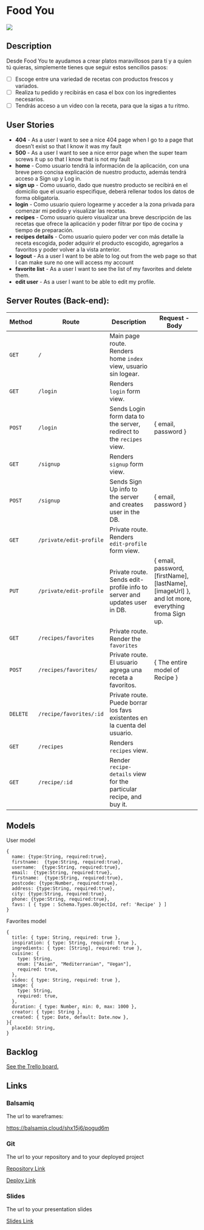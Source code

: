# Food You 

![](./../home/daves/repos/M2-PROJECT/images/jason-briscoe-7MAjXGUmaPw-unsplash.jpg)

## Description

Desde Food You  te ayudamos a crear platos maravillosos para tí y a quien tú quieras, simplemente tienes que seguir estos sencillos pasos:

- [ ] Escoge entre una variedad de recetas con productos frescos y variados.
- [ ] Realiza tu pedido y recibirás en casa el box con los ingredientes necesarios.
- [ ] Tendrás acceso a un video con la receta, para que la sigas a tu ritmo.

## User Stories

- **404** - As a user I want to see a nice 404 page when I go to a page that doesn’t exist so that I know it was my fault
- **500** - As a user I want to see a nice error page when the super team screws it up so that I know that is not my fault
- **home** - Como usuario tendrá la información de la aplicación, con una breve pero concisa explicación de nuestro producto, además tendrá acceso a Sign up y Log in.
- **sign up** - Como usuario, dado que nuestro producto se recibirá en el domicilio que el usuario especifique, deberá rellenar todos los datos de forma obligatoria.
- **login** - Como usuario quiero logearme y acceder a la zona privada para comenzar mi pedido y visualizar las recetas.
- **recipes** - Como usuario quiero visualizar  una breve descripción de las recetas que ofrece la aplicación y poder filtrar por tipo de cocina y tiempo de preparación.
- **recipes details** - Como usuario quiero poder ver con más detalle la receta escogida, poder adquirir el producto escogido, agregarlos a favoritos y  poder volver a la vista anterior. 
- **logout** - As a user I want to be able to log out from the web page so that I can make sure no one will access my account
- **favorite list** - As a user I want to see the list of my favorites and delete them.
- **edit user** - As a user I want to be able to edit my profile.



## Server Routes (Back-end):

| **Method** | **Route**               | **Description**                                              | Request - Body                                               |
| ---------- | ----------------------- | ------------------------------------------------------------ | ------------------------------------------------------------ |
| `GET`      | `/`                     | Main page route. Renders home `index` view, usuario sin logear. |                                                              |
| `GET`      | `/login`                | Renders `login` form view.                                   |                                                              |
| `POST`     | `/login`                | Sends Login form data to the server, redirect to the  `recipes` view. | { email, password }                                          |
| `GET`      | `/signup`               | Renders `signup` form view.                                  |                                                              |
| `POST`     | `/signup`               | Sends Sign Up info to the server and creates user in the DB. | { email, password }                                          |
| `GET`      | `/private/edit-profile` | Private route. Renders `edit-profile` form view.             |                                                              |
| `PUT`      | `/private/edit-profile` | Private route. Sends edit-profile info to server and updates user in DB. | { email, password, [firstName], [lastName], [imageUrl] }, and lot more, everything froma Sign up. |
| `GET`      | `/recipes/favorites`    | Private route. Render the `favorites`                        |                                                              |
| `POST`     | `/recipes/favorites/`   | Private route. El usuario agrega una receta a favoritos.     | { The entire model of Recipe }                               |
| `DELETE`   | `/recipe/favorites/:id` | Private route. Puede borrar los favs existentes en la cuenta del usuario. |                                                              |
| `GET`      | `/recipes`              | Renders `recipes` view.                                      |                                                              |
| `GET`      | `/recipe/:id`           | Render `recipe-details` view for the particular recipe, and buy it. |                                                              |

## Models

User model

```
{
  name: {type:String, required:true},
  firstname:  {type:String, required:true},
  username:  {type:String, required:true}, 
  email:  {type:String, required:true}, 
  firstname:  {type:String, required:true}, 
  postcode: {type:Number, required:true},
  address: {type:String, required:true},
  city: {type:String, required:true},
  phone: {type:String, required:true},
  favs: [ { type : Schema.Types.ObjectId, ref: 'Recipe' } ]
}
```

Favorites model

```
{
  title: { type: String, required: true },
  inspiration: { type: String, required: true },
  ingredients: { type: [String], required: true },
  cuisine: {
    type: String,
    enum: ["Asian", "Mediterranian", "Vegan"],
    required: true,
  },
  video: { type: String, required: true },
  image: {
    type: String,
    required: true,
  },
  duration: { type: Number, min: 0, max: 1000 },
  creator: { type: String },
  created: { type: Date, default: Date.now },
}{
  placeId: String,
}
```



## Backlog

[See the Trello board.](https://trello.com/b/Ni3giVKf/ironhackproject)



## Links

### Balsamiq

The url to  wareframes:

https://balsamiq.cloud/shx15j6/pogud6m



### Git

The url to your repository and to your deployed project

[Repository Link](https://gist.github.com/ross-u/8f91ec13aeaf35a1ba7603848284703f)

[Deploy Link](https://gist.github.com/ross-u/8f91ec13aeaf35a1ba7603848284703f)



### Slides

The url to your presentation slides

[Slides Link](https://docs.google.com/presentation/d/1P5FIi0vHZBUcgUtmt1M4_lLCO5dwdJ4UOgtJa4ehGfk/edit?usp=sharing)
